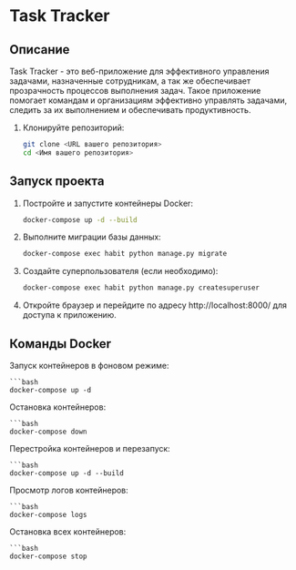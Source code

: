 # Task Tracker

## Описание
Task Tracker - это веб-приложение для эффективного управления задачами, назначенные сотрудникам, а так же обеспечивает прозрачность процессов выполнения задач. Такое приложение помогает командам и организациям эффективно управлять задачами, следить за их выполнением и обеспечивать продуктивность.

1. Клонируйте репозиторий:

   ```bash
   git clone <URL вашего репозитория>
   cd <Имя вашего репозитория>
   
## Запуск проекта

1. Постройте и запустите контейнеры Docker:

   ```bash
   docker-compose up -d --build

2. Выполните миграции базы данных:

   ```bash
   docker-compose exec habit python manage.py migrate

3. Создайте суперпользователя (если необходимо):

   ```bash
   docker-compose exec habit python manage.py createsuperuser

4. Откройте браузер и перейдите по адресу http://localhost:8000/ для доступа к приложению.

## Команды Docker

Запуск контейнеров в фоновом режиме:

    ```bash
    docker-compose up -d

Остановка контейнеров:

    ```bash
    docker-compose down

Перестройка контейнеров и перезапуск:

    ```bash
    docker-compose up -d --build

Просмотр логов контейнеров:

    ```bash
    docker-compose logs


Остановка всех контейнеров:

    ```bash
    docker-compose stop
